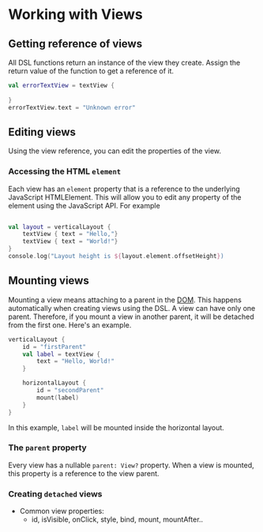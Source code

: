 # Working with Views

## Getting reference of views
All DSL functions return an instance of the view they create. Assign the return value of the function to get a reference of it.

```kotlin
val errorTextView = textView {
	
} 
errorTextView.text = "Unknown error"
```

## Editing views
Using the view reference, you can edit the properties of the view. 

### Accessing the HTML `element`
Each view has an `element` property that is a reference to the underlying JavaScript HTMLElement. This will allow you to edit any property of the element using the JavaScript API. For example
```kotlin

val layout = verticalLayout {
	textView { text = "Hello,"}
	textView { text = "World!"}
}
console.log("Layout height is ${layout.element.offsetHeight})
```

## Mounting views
Mounting a view means attaching to a parent in the [DOM](https://www.w3schools.com/js/js_htmldom.asp). This happens automatically when creating views using the DSL. 
A view can have only one parent. Therefore, if you mount a view in another parent, it will be detached from the first one. Here's an example.

```kotlin
verticalLayout {
	id = "firstParent"
	val label = textView {
		text = "Hello, World!"	
	}

	horizontalLayout {
		id = "secondParent"
		mount(label)
	}
}

```

In this example, `label` will be mounted inside the horizontal layout.
### The `parent` property
Every view has a nullable `parent: View?` property. When a view is mounted, this property is a reference to the view parent.

### Creating `detached` views


- Common view properties: 
	- id, isVisible, onClick, style, bind, mount, mountAfter.. 